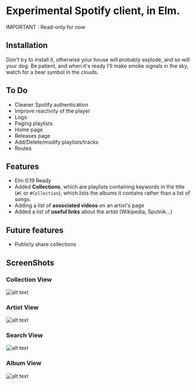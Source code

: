 # Experimental Spotify client, in Elm.
IMPORTANT : Read-only for now

## Installation
Don't try to install it, otherwise your house will probably explode, and so will your dog. Be patient, and when it's ready I'll make smoke signals in the sky, watch for a bear symbol in the clouds.

## To Do
- Cleaner Spotify authentication
- Improve reactivity of the player
- Logo
- Paging playlists
- Home page
- Releases page
- Add/Delete/modify playlists/tracks
- Routes

## Features
- Elm 0.19 Ready
- Added __Collections__, which are playlists containing keywords in the title (`#C` or `#Collection`), which lists the albums it contains rather than a list of songs. 
- Adding a list of __associated videos__ on an artist's page
- Added a list of __useful links__ about the artist (Wikipedia, Sputnik...)

## Future features
- Publicly share collections

## ScreenShots

### Collection View
![alt text](https://ibin.co/4JsvpqQSTBwX.png "Collection View")

### Artist View
![alt text](https://ibin.co/4Jsp7LUnHGqD.png "Artist View")

### Search View
![alt text](https://ibin.co/4JsvFJb16Z5l.png "Search View")

### Album View
![alt text](https://ibin.co/4KZy10yFOw8r.png "Album View")
